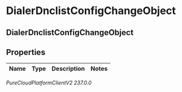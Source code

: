 # DialerDnclistConfigChangeObject

## DialerDnclistConfigChangeObject

## Properties

|Name | Type | Description | Notes|
|------------ | ------------- | ------------- | -------------|



_PureCloudPlatformClientV2 237.0.0_
